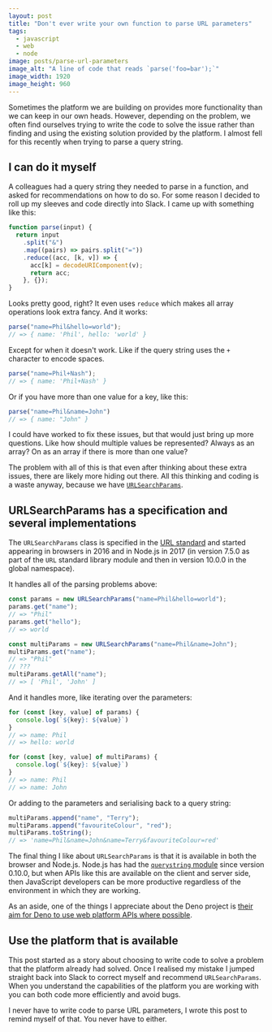 ```yaml
---
layout: post
title: "Don't ever write your own function to parse URL parameters"
tags:
  - javascript
  - web
  - node
image: posts/parse-url-parameters
image_alt: "A line of code that reads `parse('foo=bar');`"
image_width: 1920
image_height: 960
---
```


Sometimes the platform we are building on provides more functionality than we can keep in our own heads. However, depending on the problem, we often find ourselves trying to write the code to solve the issue rather than finding and using the existing solution provided by the platform. I almost fell for this recently when trying to parse a query string.

## I can do it myself

A colleagues had a query string they needed to parse in a function, and asked for recommendations on how to do so. For some reason I decided to roll up my sleeves and code directly into Slack. I came up with something like this:

```javascript
function parse(input) {
  return input
    .split("&")
    .map((pairs) => pairs.split("="))
    .reduce((acc, [k, v]) => {
      acc[k] = decodeURIComponent(v);
      return acc;
    }, {});
}
```

Looks pretty good, right? It even uses `reduce` which makes all array operations look extra fancy. And it works:

```javascript
parse("name=Phil&hello=world");
// => { name: 'Phil', hello: 'world' }
```

Except for when it doesn't work. Like if the query string uses the `+` character to encode spaces.

```javascript
parse("name=Phil+Nash");
// => { name: 'Phil+Nash' }
```

Or if you have more than one value for a key, like this:

```javascript
parse("name=Phil&name=John")
// => { name: "John" }
```

I could have worked to fix these issues, but that would just bring up more questions. Like how should multiple values be represented? Always as an array? On as an array if there is more than one value?

The problem with all of this is that even after thinking about these extra issues, there are likely more hiding out there. All this thinking and coding is a waste anyway, because we have [`URLSearchParams`](https://developer.mozilla.org/en-US/docs/Web/API/URLSearchParams).

## URLSearchParams has a specification and several implementations

The `URLSearchParams` class is specified in the [URL standard](https://url.spec.whatwg.org/#urlsearchparams) and started appearing in browsers in 2016 and in Node.js in 2017 (in version 7.5.0 as part of the `URL` standard library module and then in version 10.0.0 in the global namespace).

It handles all of the parsing problems above:

```javascript
const params = new URLSearchParams("name=Phil&hello=world");
params.get("name");
// => "Phil"
params.get("hello");
// => world

const multiParams = new URLSearchParams("name=Phil&name=John");
multiParams.get("name");
// => "Phil"
// ???
multiParams.getAll("name");
// => [ 'Phil', 'John' ]
```

And it handles more, like iterating over the parameters:

```javascript
for (const [key, value] of params) {
  console.log(`${key}: ${value}`)
}
// => name: Phil
// => hello: world

for (const [key, value] of multiParams) {
  console.log(`${key}: ${value}`)
}
// => name: Phil
// => name: John
```

Or adding to the parameters and serialising back to a query string:

```javascript
multiParams.append("name", "Terry");
multiParams.append("favouriteColour", "red");
multiParams.toString();
// => 'name=Phil&name=John&name=Terry&favouriteColour=red'
```

The final thing I like about `URLSearchParams` is that it is available in both the browser and Node.js. Node.js has had the [`querystring` module](https://nodejs.org/api/querystring.html) since version 0.10.0, but when APIs like this are available on the client and server side, then JavaScript developers can be more productive regardless of the environment in which they are working.

As an aside, one of the things I appreciate about the Deno project is [their aim for Deno to use web platform APIs where possible](https://deno.land/manual@v1.8.3/runtime/web_platform_apis).

## Use the platform that is available

This post started as a story about choosing to write code to solve a problem that the platform already had solved. Once I realised my mistake I jumped straight back into Slack to correct myself and recommend `URLSearchParams`. When you understand the capabilities of the platform you are working with you can both code more efficiently and avoid bugs.

I never have to write code to parse URL parameters, I wrote this post to remind myself of that. You never have to either.